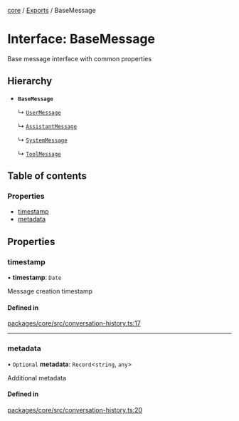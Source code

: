 <!-- 
 ⚠️  AUTO-GENERATED FILE - DO NOT EDIT MANUALLY
 This file is automatically generated by scripts/docs-generator.js
 To make changes, edit the source TypeScript files or update the generator script
-->

[core](../../) / [Exports](../modules) / BaseMessage

# Interface: BaseMessage

Base message interface with common properties

## Hierarchy

- **`BaseMessage`**

  ↳ [`UserMessage`](UserMessage)

  ↳ [`AssistantMessage`](AssistantMessage)

  ↳ [`SystemMessage`](SystemMessage)

  ↳ [`ToolMessage`](ToolMessage)

## Table of contents

### Properties

- [timestamp](BaseMessage#timestamp)
- [metadata](BaseMessage#metadata)

## Properties

### timestamp

• **timestamp**: `Date`

Message creation timestamp

#### Defined in

[packages/core/src/conversation-history.ts:17](https://github.com/woojubb/robota/blob/46e3c20d20507afa42f465edc1521c6649dfe421/packages/core/src/conversation-history.ts#L17)

___

### metadata

• `Optional` **metadata**: `Record`\<`string`, `any`\>

Additional metadata

#### Defined in

[packages/core/src/conversation-history.ts:20](https://github.com/woojubb/robota/blob/46e3c20d20507afa42f465edc1521c6649dfe421/packages/core/src/conversation-history.ts#L20)
